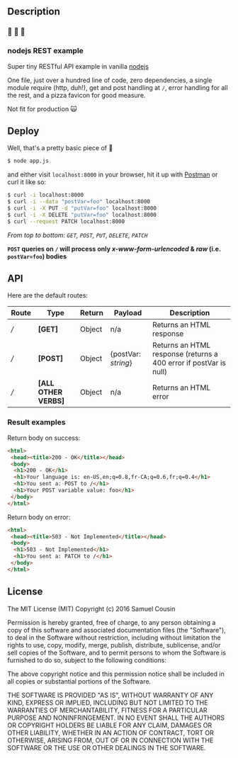 ## Description
### :dancers: :dancers: :dancers:

### nodejs REST example

Super tiny RESTful API example in vanilla [nodejs](http://nodejs.org/)  

One file, just over a hundred line of code, zero dependencies, a single module require (http, duh!), get and post handling at `/`, error handling for all the rest, and a pizza favicon for good measure.

Not fit for production :scream_cat:

## Deploy

Well, that's a pretty basic piece of :cake:

```bash
$ node app.js
```
and either visit `localhost:8000` in your browser, hit it up with [Postman](https://www.getpostman.com/) or curl it like so:  
```bash
$ curl -i localhost:8000  
$ curl -i --data "postVar=foo" localhost:8000  
$ curl -i -X PUT -d "putVar=foo" localhost:8000  
$ curl -i -X DELETE "putVar=foo" localhost:8000  
$ curl --request PATCH localhost:8000  
```
*From top to bottom: `GET`, `POST`, `PUT`, `DELETE`, `PATCH`*  

**`POST` queries on `/` will process only *x-www-form-urlencoded* & *raw* (i.e. `postVar=foo`) bodies**

## API
Here are the default routes:  

Route | Type | Return | Payload | Description
--- | --- | --- | --- | ---
*/*       | **[GET]**     | Object  | n/a | Returns an HTML response
*/*       |  **[POST]**   | Object  | {postVar: *string*} | Returns an HTML response (returns a 400 error if postVar is null)
*/*       | **[ALL OTHER VERBS]**       | Object  | n/a | Returns an HTML error

### Result examples
Return body on success:
```html
<html>
 <head><title>200 - OK</title></head>
 <body>
  <h1>200 - OK</h1>
  <h1>Your language is: en-US,en;q=0.8,fr-CA;q=0.6,fr;q=0.4</h1>
  <h1>You sent a: POST to /</h1>
  <h1>Your POST variable value: foo</h1>
 </body>
</html>
```  

Return body on error:
```html
<html>
 <head><title>503 - Not Implemented</title></head>
 <body>
  <h1>503 - Not Implemented</h1>
  <h1>You sent a: PATCH to /</h1>
 </body>
</html>
```

## License
The MIT License (MIT)
Copyright (c) 2016 Samuel Cousin

Permission is hereby granted, free of charge, to any person obtaining a copy of this software and associated documentation files (the "Software"), to deal in the Software without restriction, including without limitation the rights to use, copy, modify, merge, publish, distribute, sublicense, and/or sell copies of the Software, and to permit persons to whom the Software is furnished to do so, subject to the following conditions:

The above copyright notice and this permission notice shall be included in all copies or substantial portions of the Software.

THE SOFTWARE IS PROVIDED "AS IS", WITHOUT WARRANTY OF ANY KIND, EXPRESS OR IMPLIED, INCLUDING BUT NOT LIMITED TO THE WARRANTIES OF MERCHANTABILITY, FITNESS FOR A PARTICULAR PURPOSE AND NONINFRINGEMENT. IN NO EVENT SHALL THE AUTHORS OR COPYRIGHT HOLDERS BE LIABLE FOR ANY CLAIM, DAMAGES OR OTHER LIABILITY, WHETHER IN AN ACTION OF CONTRACT, TORT OR OTHERWISE, ARISING FROM, OUT OF OR IN CONNECTION WITH THE SOFTWARE OR THE USE OR OTHER DEALINGS IN THE SOFTWARE.
